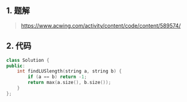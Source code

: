 ## 1. 题解
> https://www.acwing.com/activity/content/code/content/589574/

## 2. 代码
```c++
class Solution {
public:
    int findLUSlength(string a, string b) {
        if (a == b) return -1;
        return max(a.size(), b.size());
    }
};
```